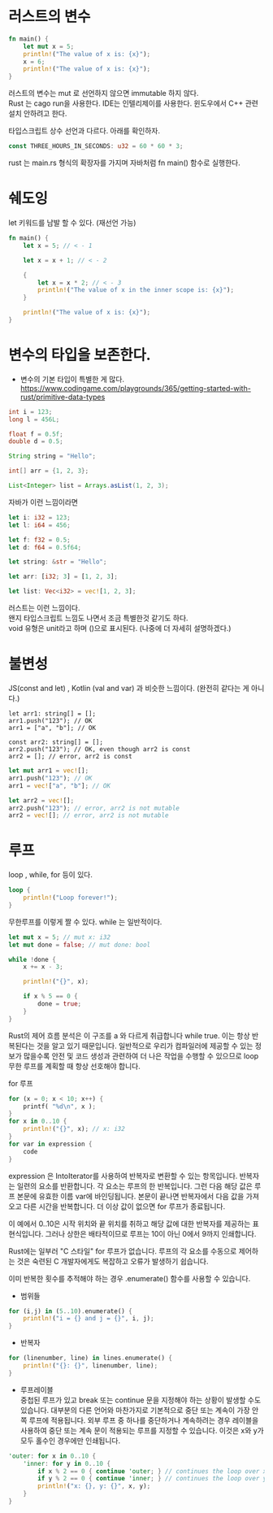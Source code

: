 # 러스트의 변수

```rust
fn main() {
    let mut x = 5;
    println!("The value of x is: {x}");
    x = 6;
    println!("The value of x is: {x}");
}
```

러스트의 변수는 mut 로 선언하지 않으면 immutable 하지 않다.  
Rust 는 cago run을 사용한다.
IDE는 인텔리제이를 사용한다. 윈도우에서 C++ 관련 설치 안하려고 한다.

타입스크립트 상수 선언과 다르다. 아래를 확인하자.

```rust
const THREE_HOURS_IN_SECONDS: u32 = 60 * 60 * 3;
```

rust 는 main.rs 형식의 확장자를 가지며 자바처럼 fn main() 함수로 실행한다.

# 쉐도잉

let 키워드를 남발 할 수 있다. (재선언 가능)

```rust
fn main() {
    let x = 5; // < - 1

    let x = x + 1; // < - 2

    {
        let x = x * 2; // < - 3
        println!("The value of x in the inner scope is: {x}");
    }

    println!("The value of x is: {x}");
}
```

# 변수의 타입을 보존한다.

- 변수의 기본 타입이 특별한 게 많다.
  https://www.codingame.com/playgrounds/365/getting-started-with-rust/primitive-data-types

```java
int i = 123;
long l = 456L;

float f = 0.5f;
double d = 0.5;

String string = "Hello";

int[] arr = {1, 2, 3};

List<Integer> list = Arrays.asList(1, 2, 3);
```

자바가 이런 느낌이라면

```rust
let i: i32 = 123;
let l: i64 = 456;

let f: f32 = 0.5;
let d: f64 = 0.5f64;

let string: &str = "Hello";

let arr: [i32; 3] = [1, 2, 3];

let list: Vec<i32> = vec![1, 2, 3];
```

러스트는 이런 느낌이다.  
왠지 타입스크립트 느낌도 나면서 조금 특별한것 같기도 하다.  
void 유형은 unit라고 하며 ()으로 표시된다. (나중에 더 자세히 설명하겠다.)

# 불변성

JS(const and let) , Kotlin (val and var) 과 비슷한 느낌이다. (완전히 같다는 게 아니다.)

```TS
let arr1: string[] = [];
arr1.push("123"); // OK
arr1 = ["a", "b"]; // OK

const arr2: string[] = [];
arr2.push("123"); // OK, even though arr2 is const
arr2 = []; // error, arr2 is const
```

```rust
let mut arr1 = vec![];
arr1.push("123"); // OK
arr1 = vec!["a", "b"]; // OK

let arr2 = vec![];
arr2.push("123"); // error, arr2 is not mutable
arr2 = vec![]; // error, arr2 is not mutable
```

# 루프

loop , while, for 등이 있다.

```rust
loop {
    println!("Loop forever!");
}
```

무한루프를 이렇게 짤 수 있다.
while 는 일반적이다.

```rust
let mut x = 5; // mut x: i32
let mut done = false; // mut done: bool

while !done {
    x += x - 3;

    println!("{}", x);

    if x % 5 == 0 {
        done = true;
    }
}
```

Rust의 제어 흐름 분석은 이 구조를 a 와 다르게 취급합니다 while true. 이는 항상 반복된다는 것을 알고 있기 때문입니다. 일반적으로 우리가 컴파일러에 제공할 수 있는 정보가 많을수록 안전 및 코드 생성과 관련하여 더 나은 작업을 수행할 수 있으므로 loop무한 루프를 계획할 때 항상 선호해야 합니다.

for 루프

```rust
for (x = 0; x < 10; x++) {
    printf( "%d\n", x );
}
for x in 0..10 {
    println!("{}", x); // x: i32
}
for var in expression {
    code
}
```

expression 은 IntoIterator를 사용하여 반복자로 변환할 수 있는 항목입니다. 반복자는 일련의 요소를 반환합니다. 각 요소는 루프의 한 반복입니다. 그런 다음 해당 값은 루프 본문에 유효한 이름 var에 바인딩됩니다. 본문이 끝나면 반복자에서 다음 값을 가져오고 다른 시간을 반복합니다. 더 이상 값이 없으면 for 루프가 종료됩니다.

이 예에서 0..10은 시작 위치와 끝 위치를 취하고 해당 값에 대한 반복자를 제공하는 표현식입니다. 그러나 상한은 배타적이므로 루프는 10이 아닌 0에서 9까지 인쇄합니다.

Rust에는 일부러 "C 스타일" for 루프가 없습니다. 루프의 각 요소를 수동으로 제어하는 것은 숙련된 C 개발자에게도 복잡하고 오류가 발생하기 쉽습니다.

이미 반복한 횟수를 추적해야 하는 경우 .enumerate() 함수를 사용할 수 있습니다.

- 범위들

```rust
for (i,j) in (5..10).enumerate() {
    println!("i = {} and j = {}", i, j);
}
```

- 반복자

```rust
for (linenumber, line) in lines.enumerate() {
    println!("{}: {}", linenumber, line);
}
```

- 루프레이블  
  중첩된 루프가 있고 break 또는 continue 문을 지정해야 하는 상황이 발생할 수도 있습니다. 대부분의 다른 언어와 마찬가지로 기본적으로 중단 또는 계속이 가장 안쪽 루프에 적용됩니다. 외부 루프 중 하나를 중단하거나 계속하려는 경우 레이블을 사용하여 중단 또는 계속 문이 적용되는 루프를 지정할 수 있습니다. 이것은 x와 y가 모두 홀수인 경우에만 인쇄됩니다.

```rust
'outer: for x in 0..10 {
    'inner: for y in 0..10 {
        if x % 2 == 0 { continue 'outer; } // continues the loop over x
        if y % 2 == 0 { continue 'inner; } // continues the loop over y
        println!("x: {}, y: {}", x, y);
    }
}
```
